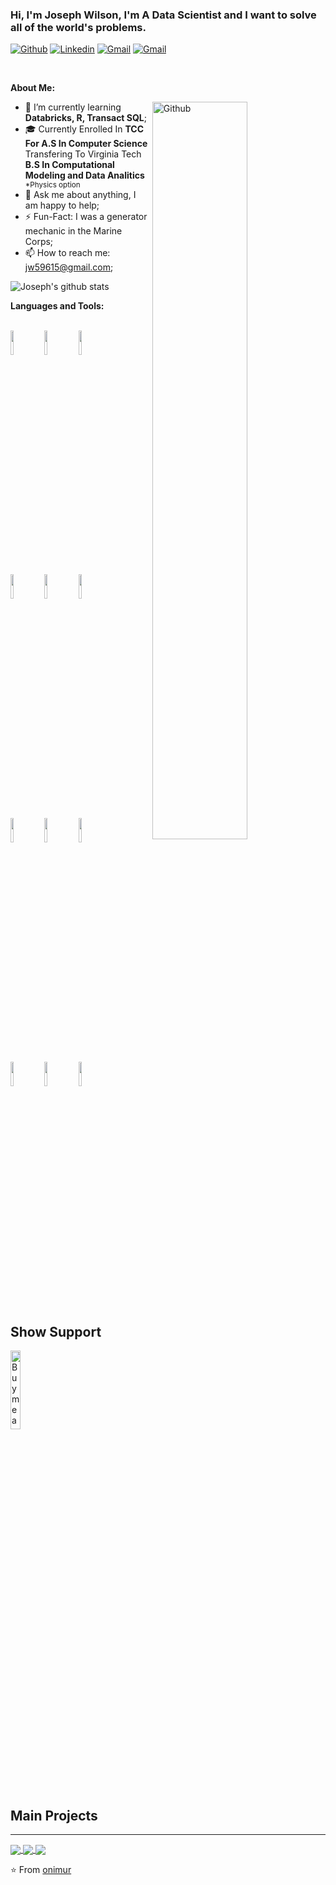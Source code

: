 ### Hi, I'm **Joseph Wilson**, I'm A Data Scientist and I want to solve all of the world's problems.

<!-- Your badges
You can use the website to generate badges: https://shields.io/
-->

[![Github](https://img.shields.io/badge/-Github-000?style=flat&logo=Github&logoColor=white)](https://github.com/JWilson1172)
[![Linkedin](https://img.shields.io/badge/-LinkedIn-blue?style=flat&logo=Linkedin&logoColor=white)](https://www.linkedin.com/in/joseph-wilson-98645b49)
[![Gmail](https://img.shields.io/badge/-Gmail-c14438?style=flat&logo=Gmail&logoColor=white)](mailto:jw59615@gmail.com)
[![Gmail](https://img.shields.io/badge/-Gmail-c14438?style=flat&logo=Gmail&logoColor=grey)](mailto:wilson.joseph1172@gmail.com)

&nbsp;

<!-- Talking about you -->
**About Me:**

<!-- Any image aligned to the right. Beware the width -->
<img width="55%" align="right" alt="Github" src="https://raw.githubusercontent.com/onimur/.github/master/.resources/git-header.svg" />

- 🌱 I’m currently learning <b> Databricks, R, Transact SQL</b>;
- 🎓 Currently Enrolled In <b> TCC For A.S In Computer Science </b> Transfering To Virginia Tech <b>B.S In Computational Modeling and Data Analitics</b><sub> *Physics option</sub>
- 💬 Ask me about anything, I am happy to help;
- ⚡️ Fun-Fact: I was a generator mechanic in the Marine Corps;
- 📫 How to reach me: jw59615@gmail.com;

![Joseph's github stats](https://github-readme-stats.vercel.app/api?username=Jwilson1172)

**Languages and Tools:**


  <!-- Your languages and tools. Be careful with the alignment.
  You can use this sites to get logos: https://www.vectorlogo.zone or https://simpleicons.org/
  -->
  <br />
  <code><img width="10%" src="https://www.vectorlogo.zone/logos/python/python-ar21.svg"></code>
  <code><img width="10%" src="https://www.vectorlogo.zone/logos/tensorflow/tensorflow-ar21.svg"></code>
  <code><img width="10%" src="https://www.vectorlogo.zone/logos/r-project/r-project-ar21.svg"></code>

  <br />
  <code><img width="10%" src="https://www.vectorlogo.zone/logos/mysql/mysql-ar21.svg"></code>
  <code><img width="10%" src="https://www.vectorlogo.zone/logos/databricks/databricks-ar21.svg"></code>
  <code><img width="10%" src="https://www.vectorlogo.zone/logos/postgresql/postgresql-ar21.svg"></code>
  <br />
  <code><img width="10%" src="https://www.vectorlogo.zone/logos/git-scm/git-scm-ar21.svg"></code>
  <code><img width="10%" src="https://www.vectorlogo.zone/logos/docker/docker-ar21.svg"></code>
  <code><img width="10%" src="https://www.vectorlogo.zone/logos/gnu_bash/gnu_bash-ar21.svg"></code>
  <br />
  <code><img width="10%" src="https://www.vectorlogo.zone/logos/ubuntu/ubuntu-ar21.svg"></code>
  <code><img width="10%" src="https://www.vectorlogo.zone/logos/zoomus/zoomus-ar21.svg"></code>
  <code><img width="10%" src="https://www.vectorlogo.zone/logos/microsoft_azure/microsoft_azure-ar21.svg"></code>

</p>

## Show Support
<!-- Your support, if you have it
I created these images, feel free to use them.
-->
<p align="left">
  <a href="https://www.buymeacoffee.com/JWilson1172" target="_blank">
      <img width="18%" alt="Buy me a coffee" src="https://raw.githubusercontent.com/onimur/.github/master/.resources/support-buy-coffee.png"/>
  </a>
</p>

## Main Projects
---

<!-- Its main projects -->
<p align="left">
  <a href="https://github.com/BloomTech-Labs/dep-story-squad-ds-b">
    <img align="center" src="https://github-readme-stats.vercel.app/api/pin/?username=BloomTech-Labs&repo=dep-story-squad-ds-b" />
  </a>
  <a href="https://github.com/Jwilson1172/NaiveBayes">
    <img align="center" src="https://github-readme-stats.vercel.app/api/pin/?username=Jwilson1172&repo=NaiveBayes" />
  </a>
  <a href="https://github.com/Jwilson1172/app__warframe_ds">
    <img align="center" src="https://github-readme-stats.vercel.app/api/pin/?username=Jwilson1172&repo=app__warframe_ds" />
  </a>
</p>

<!-- This readme was created by Murillo Comino - https://github.com/onimur -->
⭐️ From [onimur](https://github.com/onimur)
